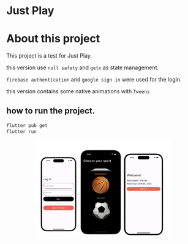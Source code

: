 # Just Play

# About this project

This project is a test for Just Play.

this version use `null safety` and `getx` as state management.

`firebase authentication` and `google sign in` were used for the login.

this version contains some native animations with `Tweens`

## how to run the project.

```shell
flutter pub get
flutter run
```

<p align="center">
  <img src="images/mock.png" width="350" title="just play">
</p>
